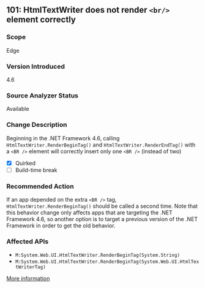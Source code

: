 ## 101: HtmlTextWriter does not render `<br/>` element correctly

### Scope
Edge

### Version Introduced
4.6

### Source Analyzer Status
Available

### Change Description
Beginning in the .NET Framework 4.6, calling `HtmlTextWriter.RenderBeginTag()` and `HtmlTextWriter.RenderEndTag()` with a `<BR />` element will correctly insert only one `<BR />` (instead of two)

- [x] Quirked
- [ ] Build-time break

### Recommended Action
If an app depended on the extra `<BR />` tag, `HtmlTextWriter.RenderBeginTag()` should be called a second time. Note that this behavior change only affects apps that are targeting the .NET Framework 4.6, so another option is to target a previous version of the .NET Framework in order to get the old behavior.

### Affected APIs
* `M:System.Web.UI.HtmlTextWriter.RenderBeginTag(System.String)`
* `M:System.Web.UI.HtmlTextWriter.RenderBeginTag(System.Web.UI.HtmlTextWriterTag)`

[More information](http://connect.microsoft.com/VisualStudio/feedback/details/813061/htmltextwriter-does-not-render-br-element-correctly)
